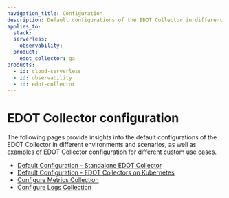 ```yaml
---
navigation_title: Configuration
description: Default configurations of the EDOT Collector in different environments and scenarios, as well as examples of EDOT Collector configuration for different custom use cases.
applies_to:
  stack:
  serverless:
    observability:
  product:
    edot_collector: ga
products:
  - id: cloud-serverless
  - id: observability
  - id: edot-collector
---
```


# EDOT Collector configuration

The following pages provide insights into the default configurations of the EDOT Collector in different environments and scenarios, as well as examples of EDOT Collector configuration for different custom use cases.

* [Default Configuration - Standalone EDOT Collector](/reference/edot-collector/config/default-config-standalone.md)
* [Default Configuration - EDOT Collectors on Kubernetes](/reference/edot-collector/config/default-config-k8s.md)
* [Configure Metrics Collection](/reference/edot-collector/config/configure-metrics-collection.md)
* [Configure Logs Collection](/reference/edot-collector/config/configure-logs-collection.md)


